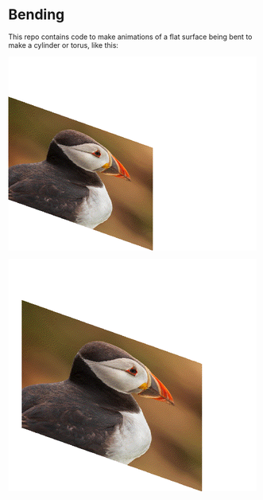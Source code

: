 # Bending

This repo contains code to make animations of a flat surface being bent to make a cylinder
or torus, like this:

![An example animation](examples/cylinder-h.gif)

![An example animation](examples/cylinder-v.gif)
